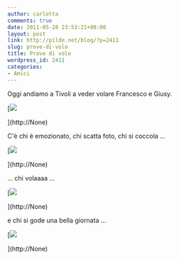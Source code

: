 ```yaml
---
author: carlotta
comments: true
date: 2011-05-28 23:53:21+00:00
layout: post
link: http://pilde.net/blog/?p=2411
slug: prove-di-volo
title: Prove di volo
wordpress_id: 2411
categories:
- Amici
---
```


Oggi andiamo a Tivoli a veder volare Francesco e Giusy.

[![]({{baseurl}}/uploads/2011/05/fra_para.jpg)


](http://None)




C'è chi è emozionato, chi scatta foto, chi si coccola ...

[![]({{baseurl}}/uploads/2011/05/monica_para.jpg)


](http://None)




... chi volaaaa ...

[![]({{baseurl}}/uploads/2011/05/volo.jpg)


](http://None)




e chi si gode una bella giornata ...

[![]({{baseurl}}/uploads/2011/05/family.jpg)


](http://None)


[](http://None)



